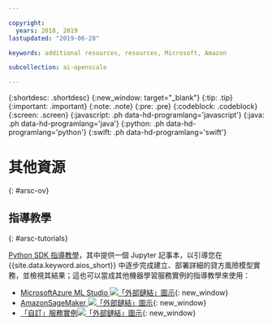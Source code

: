 ```yaml
---

copyright:
  years: 2018, 2019
lastupdated: "2019-06-28"

keywords: additional resources, resources, Microsoft, Amazon

subcollection: ai-openscale

---
```


{:shortdesc: .shortdesc}
{:new_window: target="_blank"}
{:tip: .tip}
{:important: .important}
{:note: .note}
{:pre: .pre}
{:codeblock: .codeblock}
{:screen: .screen}
{:javascript: .ph data-hd-programlang='javascript'}
{:java: .ph data-hd-programlang='java'}
{:python: .ph data-hd-programlang='python'}
{:swift: .ph data-hd-programlang='swift'}

# 其他資源
{: #arsc-ov}

## 指導教學
{: #arsc-tutorials}

[Python SDK 指導教學](/docs/services/ai-openscale?topic=ai-openscale-crt-ov)，其中提供一個 Jupyter 記事本，以引導您在 {{site.data.keyword.aios_short}} 中逐步完成建立、部署詳細的貸方風險模型實務，並檢視其結果；這也可以當成其他機器學習服務實例的指導教學來使用：

- [MicrosoftAzure ML Studio ![「外部鏈結」圖示](../../icons/launch-glyph.svg "「外部鏈結」圖示")](https://github.com/pmservice/ai-openscale-tutorials/blob/master/notebooks/AI%20OpenScale%20and%20Azure%20ML%20Studio%20Engine.ipynb){: new_window}
- [AmazonSageMaker ![「外部鏈結」圖示](../../icons/launch-glyph.svg "「外部鏈結」圖示")](https://github.com/pmservice/ai-openscale-tutorials/blob/master/notebooks/AI%20OpenScale%20and%20SageMaker%20ML%20Engine.ipynb){: new_window}
- [「自訂」服務實例![「外部鏈結」圖示](../../icons/launch-glyph.svg "「外部鏈結」圖示")](https://github.com/pmservice/ai-openscale-tutorials/blob/master/notebooks/AI%20OpenScale%20and%20Custom%20ML%20Engine.ipynb){: new_window}
